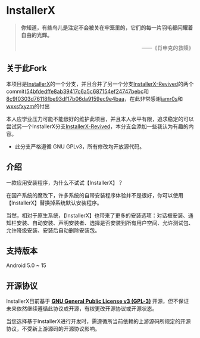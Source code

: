 # InstallerX

> **你知道，有些鸟儿是注定不会被关在牢笼里的，它们的每一片羽毛都闪耀着自由的光辉。**  
> <p align="right">——《肖申克的救赎》</p>  

## 关于此Fork

本项目是[InstallerX](https://github.com/iamr0s/InstallerX)的一个分支，并且合并了另一个分支[InstallerX-Revived](https://github.com/wxxsfxyzm/InstallerX-Revived)的两个commit([54bfdedffe8ab39417c6a5c687154ef24747bebc](https://github.com/wxxsfxyzm/InstallerX-Revived/commit/54bfdedffe8ab39417c6a5c687154ef24747bebc)和[8c9f0303d76118fbe93df17b06da9159ec9e4baa](https://github.com/wxxsfxyzm/InstallerX-Revived/commit/8c9f0303d76118fbe93df17b06da9159ec9e4baa)，在此非常感谢[iamr0s](https://github.com/iamr0s)和[wxxsfxyzm](https://github.com/wxxsfxyzm)的付出

本人应学业压力可能不能很好的维护此项目，并且本人水平有限，追求稳定的可以尝试另一个InstallerX分支[InstallerX-Revived](https://github.com/wxxsfxyzm/InstallerX-Revived)，本分支会添加一些我认为有趣的内容。

- 此分支严格遵循 GNU GPLv3，所有修改均开放源代码。

## 介绍

一款应用安装程序，为什么不试试【InstallerX】？

在国产系统的魔改下，许多系统的自带安装程序体验并不是很好，你可以使用【InstallerX】替换掉系统默认安装程序。

当然，相对于原生系统，【InstallerX】也带来了更多的安装选项：对话框安装、通知栏安装、自动安装、声明安装者、选择是否安装到所有用户空间、允许测试包、允许降级安装、安装后自动删除安装包。

## 支持版本

Android 5.0 ~ 15



## 开源协议

InstallerX目前基于 [**GNU General Public License v3 (GPL-3)**](http://www.gnu.org/copyleft/gpl.html) 开源，但不保证未来依然继续遵循此协议或开源，有权更改开源协议或开源状态。

当您选择基于InstallerX进行开发时，需遵循所当前依赖的上游源码所规定的开源协议，不受新上游源码的开源协议影响。
